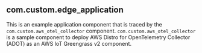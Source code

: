 ## com.custom.edge_application

This is an example application component that is traced by the `com.custom.aws_otel_collector` component. `com.custom.aws_otel_collector` is a sample component to deploy AWS Distro for OpenTelemetry Collector (ADOT) as an AWS IoT Greengrass v2 component.